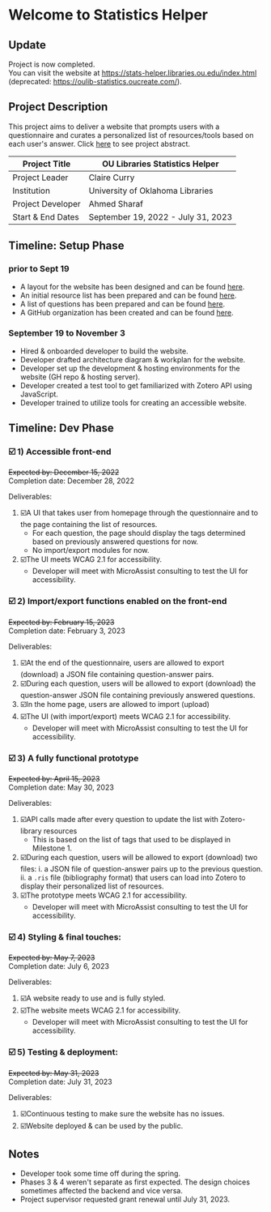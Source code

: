 # Welcome to Statistics Helper

## Update
Project is now completed.  
You can visit the website at https://stats-helper.libraries.ou.edu/index.html (deprecated: https://oulib-statistics.oucreate.com/).

## Project Description
This project aims to deliver a website that prompts users with a questionnaire and curates a personalized list of resources/tools based on each user's answer.
Click [here](https://osf.io/5y8fb/) to see project abstract.

| Project Title     | OU Libraries Statistics Helper     |
| ----------------- | ---------------------------------- |
| Project Leader    | Claire Curry                       |
| Institution       | University of Oklahoma Libraries   |
| Project Developer | Ahmed Sharaf                       |
| Start & End Dates | September 19, 2022 - July 31, 2023 |

## Timeline: Setup Phase

### prior to Sept 19
* A layout for the website has been designed and can be found [here](https://www.figma.com/file/ydIbxApss3UoDBTOBezinF/mockups?node-id=0%3A1).
* An initial resource list has been prepared and can be found [here](https://www.zotero.org/groups/2547147/statistics_helper/library).
* A list of questions has been prepared and can be found [here](https://docs.google.com/spreadsheets/d/10-GktYN9V5_X4UK-dhelnibxPpyNgm3WT5lhReykDDI/edit#gid=2126185293).
* A GitHub organization has been created and can be found [here](https://github.com/StatisticsHelper).

### September 19 to November 3
* Hired & onboarded developer to build the website.
* Developer drafted architecture diagram & workplan for the website.
* Developer set up the development & hosting environments for the website (GH repo & hosting server).
* Developer created a test tool to get familiarized with Zotero API using JavaScript.
* Developer trained to utilize tools for creating an accessible website.

## Timeline: Dev Phase

### ☑️ 1) Accessible front-end
~~Expected by: December 15, 2022~~  
Completion date: December 28, 2022

Deliverables:
1) ☑️A UI that takes user from homepage through the questionnaire and to the page containing the list of resources.
    * For each question, the page should display the tags determined based on previously answered questions for now.
    * No import/export modules for now.
2) ☑️The UI meets WCAG 2.1 for accessibility.
    * Developer will meet with MicroAssist consulting to test the UI for accessibility.



### ☑️ 2) Import/export functions enabled on the front-end
~~Expected by: February 15, 2023~~  
Completion date: February 3, 2023

Deliverables:
1) ☑️At the end of the questionnaire, users are allowed to export (download) a JSON file containing question-answer pairs.
2) ☑️During each question, users will be allowed to export (download) the question-answer JSON file containing previously answered questions.
3) ☑️In the home page, users are allowed to import (upload)
4) ☑️The UI (with import/export) meets WCAG 2.1 for accessibility.
    * Developer will meet with MicroAssist consulting to test the UI for accessibility.



### ☑️ 3) A fully functional prototype
~~Expected by: April 15, 2023~~  
Completion date: May 30, 2023

Deliverables:
1) ☑️API calls made after every question to update the list with Zotero-library resources
    * This is based on the list of tags that used to be displayed in Milestone 1.
3) ☑️During each question, users will be allowed to export (download) two files:
    i.  a JSON file of question-answer pairs up to the previous question.
    ii. a `.ris` file (bibliography format) that users can load into Zotero to display their personalized list of resources.
4) ☑️The prototype meets WCAG 2.1 for accessibility.
    * Developer will meet with MicroAssist consulting to test the UI for accessibility.



### ☑️ 4) Styling & final touches:
~~Expected by: May 7, 2023~~  
Completion date: July 6, 2023

Deliverables:
1) ☑️A website ready to use and is fully styled.
2) ☑️The website meets WCAG 2.1 for accessibility.
    * Developer will meet with MicroAssist consulting to test the UI for accessibility.



### ☑️ 5) Testing & deployment:
~~Expected by: May 31, 2023~~  
Completion date: July 31, 2023

Deliverables:
1) ☑️Continuous testing to make sure the website has no issues.
2) ☑️Website deployed & can be used by the public.


## Notes
- Developer took some time off during the spring.
- Phases 3 & 4 weren't separate as first expected. The design choices sometimes affected the backend and vice versa.
- Project supervisor requested grant renewal until July 31, 2023.
